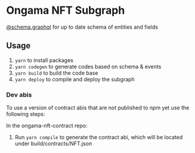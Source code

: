 # Ongama NFT Subgraph

[@schema.graphql](schema.graphql) for up to date schema of entities and fields

## Usage

1. `yarn` to install packages
2. `yarn codegen` to generate codes based on schema & events
3. `yarn build` to build the code base
4. `yarn deploy` to compile and deploy the subgraph 

### Dev abis

To use a version of contract abis that are not published to npm yet use the following steps:

In the ongama-nft-contract repo:
1. Run `yarn compile` to generate the contract abi, which will be located under build/contracts/NFT.json

